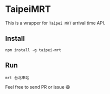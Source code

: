 # TaipeiMRT

This is a wrapper for `Taipei MRT` arrival time API.

## Install
```
npm install -g taipei-mrt
```

## Run
```
mrt 台北車站
```

Feel free to send PR or issue :smile:
